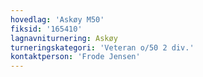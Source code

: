 ```yaml
---
hovedlag: 'Askøy M50'
fiksid: '165410'
lagnavniturnering: Askøy
turneringskategori: 'Veteran o/50 2 div.'
kontaktperson: 'Frode Jensen'
---
```

